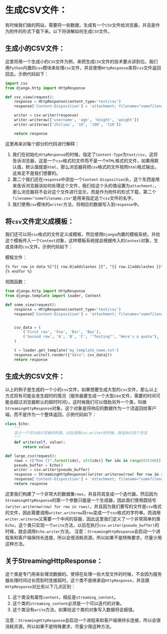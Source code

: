 # 生成CSV文件：

 

有时候我们做的网站，需要将一些数据，生成有一个`CSV`文件给浏览器，并且是作为附件的形式下载下来。以下将讲解如何生成`CSV`文件。

 

## 生成小的CSV文件：

 

这里将用一个生成小的`CSV`文件为例，来把生成`CSV`文件的技术要点讲到位。我们用`Python`内置的`csv`模块来处理`csv`文件，并且使用`HttpResponse`来将`csv`文件返回回去。示例代码如下：

 

```python
import csv
from django.http import HttpResponse

def csv_view(request):
    response = HttpResponse(content_type='text/csv')
    response['Content-Disposition'] = 'attachment; filename="somefilename.csv"'

    writer = csv.writer(response)
    writer.writerow(['username', 'age', 'height', 'weight'])
    writer.writerow(['zhiliao', '18', '180', '110'])

    return response
```

 

这里再来对每个部分的代码进行解释：

 

1. 我们在初始化`HttpResponse`的时候，指定了`Content-Type`为`text/csv`，这将告诉浏览器，这是一个`csv`格式的文件而不是一个`HTML`格式的文件，如果用默认值，默认值就是`html`，那么浏览器将把`csv`格式的文件按照`html`格式输出，这肯定不是我们想要的。
2. 第二个我们还在`response`中添加一个`Content-Disposition`头，这个东西是用来告诉浏览器该如何处理这个文件，我们给这个头的值设置为`attachment;`，那么浏览器将不会对这个文件进行显示，而是作为附件的形式下载，第二个`filename="somefilename.csv"`是用来指定这个`csv`文件的名字。
3. 我们使用`csv`模块的`writer`方法，将相应的数据写入到`response`中。

 

## 将`csv`文件定义成模板：

 

我们还可以将`csv`格式的文件定义成模板，然后使用`Django`内置的模板系统，并给这个模板传入一个`Context`对象，这样模板系统就会根据传入的`Context`对象，生成具体的`csv`文件。示例代码如下：

 

模板文件：

 

```html
{% for row in data %}"{{ row.0|addslashes }}", "{{ row.1|addslashes }}", "{{ row.2|addslashes }}", "{{ row.3|addslashes }}", "{{ row.4|addslashes }}"
{% endfor %}
```

 

视图函数：

 

```python
from django.http import HttpResponse
from django.template import loader, Context

def some_view(request):
    response = HttpResponse(content_type='text/csv')
    response['Content-Disposition'] = 'attachment; filename="somefilename.csv"'


    csv_data = (
        ('First row', 'Foo', 'Bar', 'Baz'),
        ('Second row', 'A', 'B', 'C', '"Testing"', "Here's a quote"),
    )

    t = loader.get_template('my_template_name.txt')
    response.write(t.render({"data": csv_data}))
    return response
```

 

## 生成大的CSV文件：

 

以上的例子是生成的一个小的`csv`文件，如果想要生成大型的`csv`文件，那么以上方式将有可能会发生超时的情况（服务器要生成一个大型csv文件，需要的时间可能会超过浏览器默认的超时时间）。这时候我们可以借助另外一个类，叫做`StreamingHttpResponse`对象，这个对象是将响应的数据作为一个流返回给客户端，而不是作为一个整体返回。示例代码如下：

 

```python
class Echo:
    """
    定义一个可以执行写操作的类，以后调用csv.writer的时候，就会执行这个方法
    """
    def write(self, value):
        return value

def large_csv(request):
    rows = (["Row {}".format(idx), str(idx)] for idx in range(655360))
    pseudo_buffer = Echo()
    writer = csv.writer(pseudo_buffer)
    response = StreamingHttpResponse((writer.writerow(row) for row in rows),content_type="text/csv")
    response['Content-Disposition'] = 'attachment; filename="somefilename.csv"'
    return response
```

 

这里我们构建了一个非常大的数据集`rows`，并且将其变成一个迭代器。然后因为`StreamingHttpResponse`的第一个参数只能是一个生成器，因此我们使用圆括号`(writer.writerow(row) for row in rows)`，并且因为我们要写的文件是`csv`格式的文件，因此需要调用`writer.writerow`将`row`变成一个`csv`格式的字符串。而调用`writer.writerow`又需要一个中间的容器，因此这里我们定义了一个非常简单的类`Echo`，这个类只实现一个`write`方法，以后在执行`csv.writer(pseudo_buffer)`的时候，就会调用`Echo.writer`方法。 注意：`StreamingHttpResponse`会启动一个进程来和客户端保持长连接，所以会很消耗资源。所以如果不是特殊要求，尽量少用这种方法。

 

## 关于StreamingHttpResponse：

 

这个类是专门用来处理流数据的。使得在处理一些大型文件的时候，不会因为服务器处理时间过长而到时连接超时。这个类不是继承自`HttpResponse`，并且跟`HttpResponse`对比有以下几点区别：

 

1. 这个类没有属性`content`，相反是`streaming_content`。
2. 这个类的`streaming_content`必须是一个可以迭代的对象。
3. 这个类没有`write`方法，如果给这个类的对象写入数据将会报错。

 

注意：`StreamingHttpResponse`会启动一个进程来和客户端保持长连接，所以会很消耗资源。所以如果不是特殊要求，尽量少用这种方法。